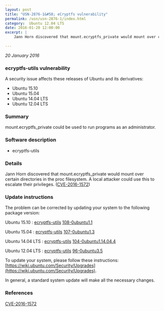 ```yaml
---
layout: post
title: "USN-2876-1&#58; eCryptfs vulnerability"
permalink: /usn/usn-2876-1/index.html
category:  Ubuntu 12.04 LTS
date: 2016-01-20 12:00:00
excerpt: |
    Jann Horn discovered that mount.ecryptfs_private would mount over certain directories in the proc filesystem. A local attacker could use this to escalate their privileges. ([CVE-2016-1572](http://people.ubuntu.com/~ubuntu-security/cve/CVE-2016-1572)) 
    
--- 
```

 
 

*20 January 2016*

### ecryptfs-utils vulnerability

A security issue affects these releases of Ubuntu and its derivatives:

* Ubuntu 15.10
* Ubuntu 15.04
* Ubuntu 14.04 LTS
* Ubuntu 12.04 LTS

### Summary

mount.ecryptfs_private could be used to run programs as an administrator. 

### Software description

* ecryptfs-utils 

### Details

Jann Horn discovered that mount.ecryptfs_private would mount over certain directories in the proc filesystem. A local attacker could use this to escalate their privileges. ([CVE-2016-1572](http://people.ubuntu.com/~ubuntu-security/cve/CVE-2016-1572)) 

### Update instructions

The problem can be corrected by updating your system to the following package version:

Ubuntu 15.10
 : [ecryptfs-utils](https://launchpad.net/ubuntu/+source/ecryptfs-utils) <span> [108-0ubuntu1.1](https://launchpad.net/ubuntu/+source/ecryptfs-utils/108-0ubuntu1.1) </span> 

Ubuntu 15.04
 : [ecryptfs-utils](https://launchpad.net/ubuntu/+source/ecryptfs-utils) <span> [107-0ubuntu1.3](https://launchpad.net/ubuntu/+source/ecryptfs-utils/107-0ubuntu1.3) </span> 

Ubuntu 14.04 LTS
 : [ecryptfs-utils](https://launchpad.net/ubuntu/+source/ecryptfs-utils) <span> [104-0ubuntu1.14.04.4](https://launchpad.net/ubuntu/+source/ecryptfs-utils/104-0ubuntu1.14.04.4) </span> 

Ubuntu 12.04 LTS
 : [ecryptfs-utils](https://launchpad.net/ubuntu/+source/ecryptfs-utils) <span> [96-0ubuntu3.5](https://launchpad.net/ubuntu/+source/ecryptfs-utils/96-0ubuntu3.5) </span> 

To update your system, please follow these instructions: [https://wiki.ubuntu.com/Security/Upgrades](https://wiki.ubuntu.com/Security/Upgrades).

In general, a standard system update will make all the necessary changes. 

### References

 
 [CVE-2016-1572](http://people.ubuntu.com/~ubuntu-security/cve/CVE-2016-1572)
 


